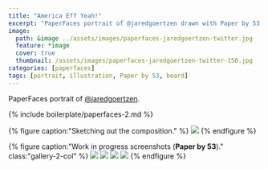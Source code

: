 ```yaml
---
title: "America Eff Yeah!"
excerpt: "PaperFaces portrait of @jaredgoertzen drawn with Paper by 53 on an iPad."
image: 
  path: &image ../assets/images/paperfaces-jaredgoertzen-twitter.jpg 
  feature: *image
  cover: true
  thumbnail: /assets/images/paperfaces-jaredgoertzen-twitter-150.jpg
categories: [paperfaces]
tags: [portrait, illustration, Paper by 53, beard]
---
```


PaperFaces portrait of [@jaredgoertzen](https://twitter.com/jaredgoertzen).

{% include boilerplate/paperfaces-2.md %}

{% figure caption:"Sketching out the composition." %}
[![](/assets/images/paperfaces-jaredgoertzen-process-1-750.jpg)](/assets/images/paperfaces-jaredgoertzen-process-1-lg.jpg)
{% endfigure %}

{% figure caption:"Work in progress screenshots (**Paper by 53**)." class:"gallery-2-col" %}
[![](/assets/images/paperfaces-jaredgoertzen-process-2-600.jpg)](/assets/images/paperfaces-jaredgoertzen-process-2-lg.jpg)
[![](/assets/images/paperfaces-jaredgoertzen-process-3-600.jpg)](/assets/images/paperfaces-jaredgoertzen-process-3-lg.jpg)
[![](/assets/images/paperfaces-jaredgoertzen-process-4-600.jpg)](/assets/images/paperfaces-jaredgoertzen-process-4-lg.jpg)
[![](/assets/images/paperfaces-jaredgoertzen-process-5-600.jpg)](/assets/images/paperfaces-jaredgoertzen-process-5-lg.jpg)
{% endfigure %}

